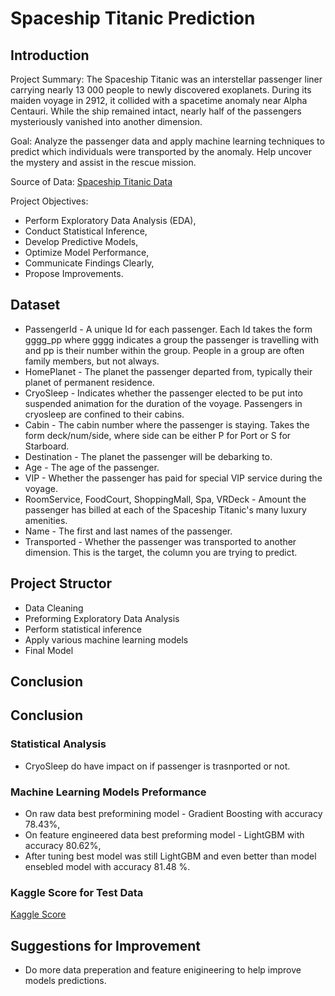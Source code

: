 # Spaceship Titanic Prediction

## Introduction
Project Summary: The Spaceship Titanic was an interstellar passenger liner carrying nearly 13 000 people to newly discovered exoplanets. During its maiden voyage in 2912, it collided with a spacetime anomaly near Alpha Centauri. While the ship remained intact, nearly half of the passengers mysteriously vanished into another dimension.

Goal: Analyze the passenger data and apply machine learning techniques to predict which individuals were transported by the anomaly. Help uncover the mystery and assist in the rescue mission.

Source of Data: [Spaceship Titanic Data](https://www.kaggle.com/competitions/spaceship-titanic/data)

Project Objectives:
* Perform Exploratory Data Analysis (EDA),
* Conduct Statistical Inference,
* Develop Predictive Models,
* Optimize Model Performance,
* Communicate Findings Clearly,
* Propose Improvements.

## Dataset
* PassengerId - A unique Id for each passenger. Each Id takes the form gggg_pp where gggg indicates a group the passenger is travelling with and pp is their number within the group. People in a group are often family members, but not always.
* HomePlanet - The planet the passenger departed from, typically their planet of permanent residence.
* CryoSleep - Indicates whether the passenger elected to be put into suspended animation for the duration of the voyage. Passengers in cryosleep are confined to their cabins.
* Cabin - The cabin number where the passenger is staying. Takes the form deck/num/side, where side can be either P for Port or S for Starboard.
* Destination - The planet the passenger will be debarking to.
* Age - The age of the passenger.
* VIP - Whether the passenger has paid for special VIP service during the voyage.
* RoomService, FoodCourt, ShoppingMall, Spa, VRDeck - Amount the passenger has billed at each of the Spaceship Titanic's many luxury amenities.
* Name - The first and last names of the passenger.
* Transported - Whether the passenger was transported to another dimension. This is the target, the column you are trying to predict.

## Project Structor
* Data Cleaning
* Preforming Exploratory Data Analysis
* Perform statistical inference
* Apply various machine learning models
* Final Model

## Conclusion
## Conclusion

### Statistical Analysis
* CryoSleep do have impact on if passenger is trasnported or not.

### Machine Learning Models Preformance
* On raw data best preformining model - Gradient Boosting with accuracy 78.43%,
* On feature engineered data best preforming model - LightGBM with accuracy 80.62%,
* After tuning best model was still LightGBM and even better than model ensebled model with accuracy 81.48 %.

### Kaggle Score for Test Data
[Kaggle Score](https://github.com/user-attachments/assets/6d893217-6c29-48a2-b884-7b7bf7c27e00)

## Suggestions for Improvement
* Do more data preperation and feature enigineering to help improve models predictions.
